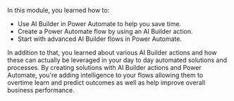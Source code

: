 In this module, you learned how to:

- Use AI Builder in Power Automate to help you save time.
- Create a Power Automate flow by using an AI Builder action.
- Start with advanced AI Builder flows in Power Automate.

In addition to that, you learned about various AI Builder actions and how these can actually be leveraged in your day to day automated solutions and processes. By creating solutions with AI Builder actions and Power Automate, you're adding intelligence to your flows allowing them to overtime learn and predict outcomes as well as help improve overall business performance.
